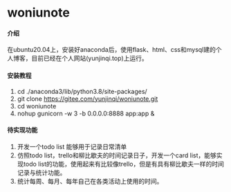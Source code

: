 # woniunote

#### 介绍
在ubuntu20.04上，安装好anaconda后，使用flask、html、css和mysql建的个人博客，目前已经在个人网站(yunjinqi.top)上运行。


#### 安装教程

1. cd ./anaconda3/lib/python3.8/site-packages/
2. git clone https://gitee.com/yunjinqi/woniunote.git
3. cd woniunote
4. nohup gunicorn -w 3 -b 0.0.0.0:8888 app:app &

#### 待实现功能

1. 开发一个todo list 能够用于记录日常清单
2. 仿照todo list，trello和柳比歇夫的时间记录日子，开发一个card list，能够实现todo list的功能，使用起来有比较像trello，但是有具有柳比歇夫一样的时间记录与统计功能。
3. 统计每周、每月、每年自己在各类活动上使用的时间。

